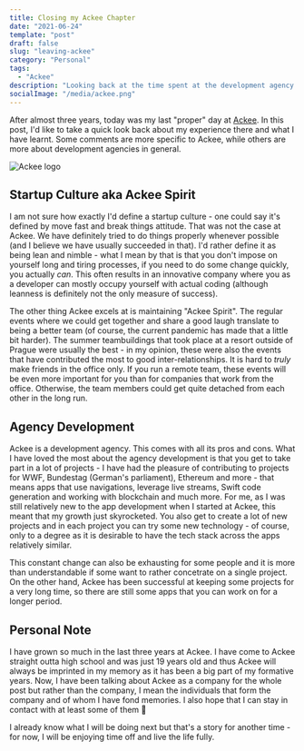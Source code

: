 ```yaml
---
title: Closing my Ackee Chapter
date: "2021-06-24"
template: "post"
draft: false
slug: "leaving-ackee"
category: "Personal"
tags:
  - "Ackee"
description: "Looking back at the time spent at the development agency Ackee"
socialImage: "/media/ackee.png"
---
```


After almost three years, today was my last "proper" day at [Ackee](https://www.ackee.cz/en/). In this post, I'd like to take a quick look back about my experience there
and what I have learnt. Some comments are more specific to Ackee, while others are more about development agencies in general.

![Ackee logo](/media/ackee.png)

## Startup Culture aka Ackee Spirit

I am not sure how exactly I'd define a startup culture - one could say it's defined by move fast and break things attitude. That was not the case at Ackee.
We have definitely tried to do things properly whenever possible (and I believe we have usually succeeded in that). I'd rather define it as being lean and nimble - what I mean by that is
that you don't impose on yourself long and tiring processes, if you need to do some change quickly, you actually _can_. This often results in an innovative company
where you as a developer can mostly occupy yourself with actual coding (although leanness is definitely not the only measure of success).

The other thing Ackee excels at is maintaining "Ackee Spirit". The regular events where we could get together and share a good laugh
translate to being a better team (of course, the current pandemic has made that a little bit harder). The summer teambuildings that took place
at a resort outside of Prague were usually the best - in my opinion, these were also the events that have contributed the most to
good inter-relationships. It is hard to _truly_ make friends in the office only. If you run a remote team, these events will be even more important
for you than for companies that work from the office. Otherwise, the team members could get quite detached from each other in the long run.

## Agency Development

Ackee is a development agency. This comes with all its pros and cons. What I have loved the most about the agency development is that you get
to take part in a lot of projects - I have had the pleasure of contributing to projects for WWF, Bundestag (German's parliament), Ethereum and more -
that means apps that use navigations, leverage live streams, Swift code generation and working with blockchain and much more.
For me, as I was still relatively new to the app development when I started at Ackee, this meant that my growth just skyrocketed.
You also get to create a lot of new projects and in each project you can try some new technology - of course, only to a degree as it is desirable
to have the tech stack across the apps relatively similar.

This constant change can also be exhausting for some people and it is more than understandable if some want to rather concetrate on a single project.
On the other hand, Ackee has been successful at keeping some projects for a very long time, so there are still some apps that you can
work on for a longer period.

## Personal Note

I have grown so much in the last three years at Ackee. I have come to Ackee straight outta high school and was just 19 years old and thus Ackee
will always be imprinted in my memory as it has been a big part of my formative years. Now, I have been talking about Ackee as a company for the whole post
but rather than the company, I mean the individuals that form the company and of whom I have fond memories. I also hope that I can stay in contact with
at least some of them 💙

I already know what I will be doing next but that's a story for another time - for now, I will be enjoying time off and live the life fully.

